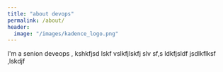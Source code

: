 ```yaml
---
title: "about devops"
permalink: /about/
header:
  image: "/images/kadence_logo.png"
---
```



I'm a senion deveops , kshkfjsd lskf vslkfjlskfj slv sf,s ldkfjsldf
jsdlkflksf ,lskdjf 
